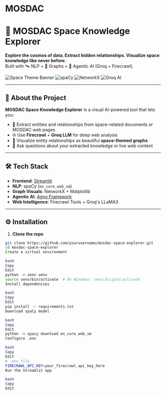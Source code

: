 # MOSDAC
# 🚀 MOSDAC Space Knowledge Explorer

**Explore the cosmos of data. Extract hidden relationships. Visualize space knowledge like never before.**  
Built with 🛰️ NLP + 🌌 Graphs + 🤖 Agentic AI (Groq + Firecrawl).

![Space Theme Banner](https://img.shields.io/badge/Streamlit-1.33.0-red?style=for-the-badge) ![spaCy](https://img.shields.io/badge/spaCy-NLP-blueviolet?style=for-the-badge) ![NetworkX](https://img.shields.io/badge/Graph%20viz-NetworkX-orange?style=for-the-badge) ![Groq AI](https://img.shields.io/badge/Agentic%20AI-Groq-green?style=for-the-badge)  

---

## 🌠 About the Project

**MOSDAC Space Knowledge Explorer** is a visual AI-powered tool that lets you:
- 🧠 Extract entities and relationships from space-related documents or MOSDAC web pages
- 🌐 Use **Firecrawl** + **Groq LLM** for deep web analysis
- 🌌 Visualize entity relationships as beautiful **space-themed graphs**
- 💬 Ask questions about your extracted knowledge or live web content

---

## 🛠️ Tech Stack

- **Frontend**: [Streamlit](https://streamlit.io/)
- **NLP**: spaCy (`en_core_web_sm`)
- **Graph Visuals**: NetworkX + Matplotlib
- **Agentic AI**: [Agno Framework](https://github.com/agnos-ai/agno)
- **Web Intelligence**: Firecrawl Tools + Groq's LLaMA3

---

## ⚙️ Installation

1. **Clone the repo**
```bash
git clone https://github.com/yourusername/mosdac-space-explorer.git
cd mosdac-space-explorer
Create a virtual environment

bash
Copy
Edit
python -m venv venv
source venv/bin/activate  # On Windows: venv\Scripts\activate
Install dependencies

bash
Copy
Edit
pip install -r requirements.txt
Download spaCy model

bash
Copy
Edit
python -m spacy download en_core_web_sm
Configure .env

bash
Copy
Edit
# .env file
FIRECRAWL_API_KEY=your_firecrawl_api_key_here
Run the Streamlit app

bash
Copy
Edit
